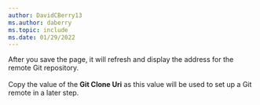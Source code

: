 ```yaml
---
author: DavidCBerry13
ms.author: daberry
ms.topic: include
ms.date: 01/29/2022
---
```

After you save the page, it will refresh and display the address for the remote Git repository.<br>
<br>
Copy the value of the **Git Clone Uri** as this value will be used to set up a Git remote in a later step.